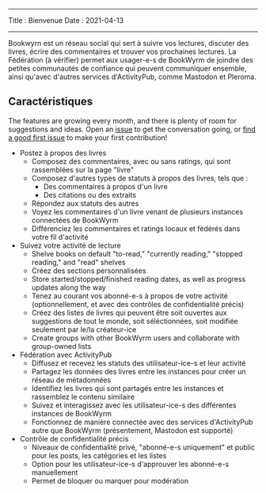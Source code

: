 - - -
Title : Bienvenue Date : 2021-04-13
- - -

Bookwyrn est un réseau social qui sert à suivre vos lectures, discuter des livres, écrire des commentaires et trouver vos prochaines lectures. La Fédération (à vérifier) permet aux usager-e-s de BookWyrm de joindre des petites communautés de confiance qui peuvent communiquer ensemble, ainsi qu'avec d'autres services d'ActivityPub, comme Mastodon et Pleroma.

## Caractéristiques
The features are growing every month, and there is plenty of room for suggestions and ideas. Open an [issue](https://github.com/bookwyrm-social/bookwyrm/issues) to get the conversation going, or [find a good first issue](https://github.com/bookwyrm-social/bookwyrm/issues?q=is%3Aissue%20state%3Aopen%20label%3A%22good%20first%20issue%22) to make your first contribution!

- Postez à propos des livres
    - Composez des commentaires, avec ou sans ratings, qui sont rassemblées sur la page "livre"
    - Composez d'autres types de statuts à propos des livres, tels que :
        - Des commentaires à propos d'un livre
        - Des citations ou des extraits
    - Répondez aux statuts des autres
    - Voyez les commentaires d'un livre venant de plusieurs instances connectées de BookWyrm
    - Différenciez les commentaires et ratings locaux et fédérés dans votre fil d'activité
- Suivez votre activité de lecture
    - Shelve books on default "to-read," "currently reading," "stopped reading," and "read" shelves
    - Créez des sections personnalisées
    - Store started/stopped/finished reading dates, as well as progress updates along the way
    - Tenez au courant vos abonné-e-s à propos de votre activité (optionnellement, et avec des contrôles de confidentialité précis)
    - Créez des listes de livres qui peuvent être soit ouvertes aux suggestions de tout le monde, soit séléctionnées, soit modifiée seulement par le/la créateur-ice
    - Create groups with other BookWyrm users and collaborate with group-owned lists
- Fédération avec ActivityPub
    - Diffusez et recevez les statuts des utilisateur-ice-s et leur activité
    - Partagez les données des livres entre les instances pour créer un réseau de métadonnées
    - Identifiez les livres qui sont partagés entre les instances et rassemblez le contenu similaire
    - Suivez et interagissez avec les utilisateur-ice-s des différentes instances de BookWyrm
    - Fonctionnez de manière connectée avec des services d'ActivityPub autre que BookWyrm (présentement, Mastodon est supporté)
- Contrôle de confidentialité précis
    - Niveaux de confidentialité privé, "abonné-e-s uniquement" et public pour les posts, les catégories et les listes
    - Option pour les utilisateur-ice-s d'approuver les abonné-e-s manuellement
    - Permet de bloquer ou marquer pour modération
